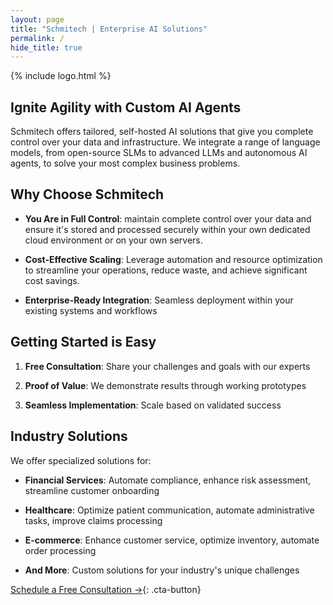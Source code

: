 ```yaml
---
layout: page
title: "Schmitech | Enterprise AI Solutions"
permalink: /
hide_title: true
---
```


{% include logo.html %}

## Ignite Agility with Custom AI Agents

Schmitech offers tailored, self-hosted AI solutions that give you complete control over your data and infrastructure. We integrate a range of language models, from open-source SLMs to advanced LLMs and autonomous AI agents, to solve your most complex business problems.

## Why Choose Schmitech

- **You Are in Full Control**: maintain complete control over your data and ensure it's stored and processed securely within your own dedicated cloud environment or on your own servers.
  
- **Cost-Effective Scaling**: Leverage automation and resource optimization to streamline your operations, reduce waste, and achieve significant cost savings.
    
- **Enterprise-Ready Integration**: Seamless deployment within your existing systems and workflows

## Getting Started is Easy

1. **Free Consultation**: Share your challenges and goals with our experts
   
2. **Proof of Value**: We demonstrate results through working prototypes
   
3. **Seamless Implementation**: Scale based on validated success

## Industry Solutions

We offer specialized solutions for:

- **Financial Services**: Automate compliance, enhance risk assessment, streamline customer onboarding
  
- **Healthcare**: Optimize patient communication, automate administrative tasks, improve claims processing
  
- **E-commerce**: Enhance customer service, optimize inventory, automate order processing
  
- **And More**: Custom solutions for your industry's unique challenges


[Schedule a Free Consultation →](/contact){: .cta-button}